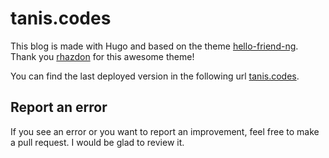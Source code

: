 # tanis.codes

This blog is made with Hugo and based on the theme [hello-friend-ng](https://github.com/rhazdon/hugo-theme-hello-friend-ng). Thank you [rhazdon](https://github.com/rhazdon) for this awesome theme!

You can find the last deployed version in the following url [tanis.codes](https://tanis.codes).

## Report an error

If you see an error or you want to report an improvement, feel free to make a pull request. I would be glad to review it.